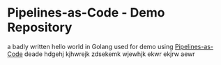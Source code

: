 # Pipelines-as-Code - Demo Repository

a badly written hello world in Golang used for demo using [Pipelines-as-Code](https://pipelinesascode.com)
deade
hdgehj
kjhwrejk
zdsekemk
wjewhjk
ekwr
ekjrw
aewr
